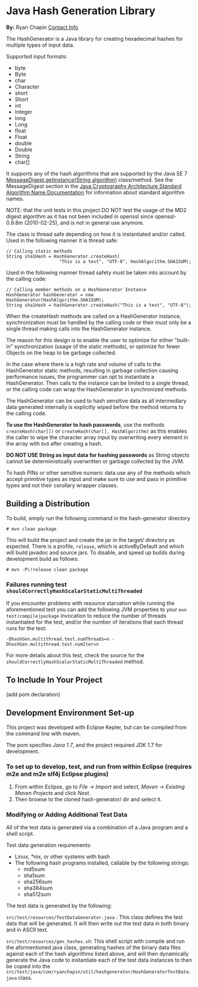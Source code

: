 # Java Hash Generation Library

**By:** Ryan Chapin [Contact Info](http://www.ryanchapin.com/contact.html)

The HashGenerator is a Java library for creating hexadecimal hashes for multiple types of input data.

Supported input formats:

- byte
- Byte
- char
- Character
- short
- Short
- int
- Integer
- long
- Long
- float
- Float
- double
- Double
- String
- char[]

It supports any of the hash algorithms that are supported by the Java SE 7 [MessageDigest.getInstance(String algorithm)](http://docs.oracle.com/javase/7/docs/api/java/security/MessageDigest.html#getInstance%28java.lang.String%29) class/method.  See the MessageDigest section in the [Java Cryptography Architecture Standard Algorithm Name Documentation](http://docs.oracle.com/javase/7/docs/technotes/guides/security/StandardNames.html#MessageDigest) for information about standard algorithm names.


NOTE: that the unit tests in this project DO NOT test the usage of the MD2 digest algorithm as it has not been included in openssl since openssl-0.9.8m (2010-02-25), and is not in general use anymore.

The class is thread safe depending on how it is instantiated and/or called. Used in the following manner it is thread safe:

```
// Calling static methods
String sha1Hash = HashGenerator.createHash(
                    "This is a test", "UTF-8", HashAlgorithm.SHA1SUM); 
```  

Used in the following manner thread safety must be taken into account by the calling code:

```
// Calling member methods on a HashGenerator Instance
HashGenerator hashGenerator = new HashGenerator(HashAlgorithm.SHA1SUM);
String sha1Hash = hashGenerator.createHash("This is a test", "UTF-8"); 
```  

When the createHash methods are called on a HashGenerator instance, synchronization must be handled by the calling code or their must only be a single thread making calls into the HashGenerator instance.

The reason for this design is to enable the user to optimize for either "built-in" synchronization (usage of the static methods), or optimize for fewer Objects on the heap to be garbage collected.

In the case where there is a high rate and volume of calls to the HashGenerator static methods, resulting in garbage collection causing performance issues, the programmer can opt to instantiate a HashGenerator. Then calls to the instance can be limited to a single thread, or the calling code can wrap the HashGenerator in synchronized methods.

The HashGenerator can be used to hash sensitive data as all intermediary data generated internally is explicitly wiped before the method returns to the calling code.

**To use the HashGenerator to hash passwords**, use the methods ```createHash(char[])``` or ```createHash(char[], HashAlgorithm)``` as this enables the caller to wipe the character array input by overwriting every element in the array with ```0x0``` after creating a hash.

**DO NOT USE String as input data for hashing passwords** as String objects cannot be deterministically overwritten or garbage collected by the JVM.

To hash PINs or other sensitive numeric data use any of the methods which accept primitive types as input and make sure to use and pass in primitive types and not their corollary wrapper classes.


## Building a Distribution

To build, simply run the following command in the hash-generator directory

```
# mvn clean package
```

This will build the project and create the jar in the target/ directory as expected.  There is a profile, ```release```, which is activeByDefault and which will build javadoc and source jars.  To disable, and speed up builds during development build as follows:

```
# mvn -P\!release clean package
```

### Failures running test ```shouldCorrectlyHashScalarStaticMultiThreaded```

If you encounter problems with resource starvation while running the aforementioned test you can add the following JVM properties to your ```mvn test|compile|package``` invocation to reduce the number of threads instantiated for the test, and/or the number of iterations that each thread runs for the test:

```-DhashGen.multithread.test.numThreads=n -DhashGen.multithread.test.numIter=n```

For more details about this test, check the source for the ```shouldCorrectlyHashScalarStaticMultiThreaded``` method.

## To Include In Your Project

(add pom declaration)

## Development Environment Set-up

This project was developed with Eclipse Kepler, but can be compiled from the command line with maven.

The pom specifies _Java 1.7_, and the project required JDK 1.7 for development.

### To set up to develop, test, and run from within Eclipse (requires m2e and m2e slf4j Eclipse plugins)

1. From within Eclipse, go to _File -> Import_ and select, _Maven -> Existing Maven Projects_ and click _Next_.
2. Then browse to the cloned hash-generator/ dir and select it.

### Modifying or Adding Additional Test Data

All of the test data is generated via a combination of a Java program and a shell script.

Test data generation requirements:

- Linux, \*nix, or other systems with bash
- The following hash programs installed, callable by the following strings:
   - md5sum
   - sha1sum
   - sha256sum
   - sha384sum
   - sha512sum

The test data is generated by the following:

```src/test/resources/TestDataGenerator.java``` : This class defines the test data that will be generated.  It will then write out the test data in both binary and in ASCII text.

```src/test/resources/gen_hashes.sh```: This shell script with compile and run the aformentioned java class, generating hashes of the binary data files against each of the hash algorithms listed above, and will then dynamically generate the Java code to instantiate each of the test data instances to then be copied into the ```src/test/java/com/ryanchapin/util/hashgenerator/HashGeneratorTestData.java``` class.

